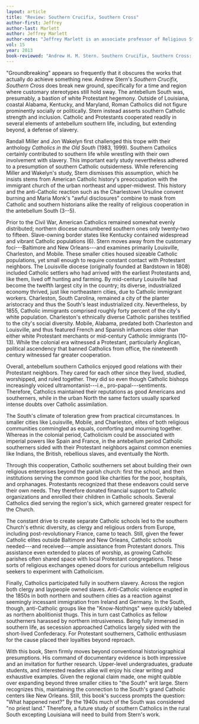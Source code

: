 ```yaml
---
layout: article
title: "Review: Southern Crucifix, Southern Cross"
author-first: Jeffrey
author-last: Marlett
author: Jeffrey Marlett
author-note: "Jeffrey Marlett is an associate professor of Religious Studies at The College of Saint Rose."
vol: 15
year: 2013
book-reviewed: "Andrew H. M. Stern. Southern Crucifix, Southern Cross: Catholic-Protestant Relations in the Old South. Tuscaloosa: University of Alabama Press, 2012. xii + 268 pp. ISBN 978-0-81731-774-4. "
---
```


"Groundbreaking" appears so frequently that it obscures the works that
actually do achieve something new. Andrew Stern's *Southern Crucifix,
Southern Cross* does break new ground, specifically for a time and
region where customary stereotypes still hold sway. The antebellum South
was, presumably, a bastion of white Protestant hegemony. Outside of
Louisiana, coastal Alabama, Kentucky, and Maryland, Roman Catholics did
not figure prominently socially or politically. Stern instead asserts
southern Catholic strength and inclusion. Catholic and Protestants
cooperated readily in several elements of antebellum southern life,
including, but extending beyond, a defense of slavery.

Randall Miller and Jon Wakelyn first challenged this trope with their
anthology *Catholics in the Old South* (1983, 1999). Southern Catholics
certainly contributed to southern life while wrestling with their own
involvement with slavery. This important early study nevertheless
adhered to a presumption of southern Catholic outsiderness. While
referencing Miller and Wakelyn's study, Stern dismisses this assumption,
which he insists stems from American Catholic history's preoccupation
with the immigrant church of the urban northeast and upper-midwest. This
history and the anti-Catholic reaction such as the Charlestown Ursuline
convent burning and Maria Monk's "awful disclosures" combine to mask
from Catholic and southern historians alike the reality of religious
cooperation in the antebellum South (3--5).

Prior to the Civil War, American Catholics remained somewhat evenly
distributed; northern diocese outnumbered southern ones only twenty-two
to fifteen. Slave-owning border states like Kentucky contained
widespread and vibrant Catholic populations (6). Stern moves away from
the customary foci---Baltimore and New Orleans---and examines primarily
Louisville, Charleston, and Mobile. These smaller cities housed sizeable
Catholic populations, yet small enough to require constant contact with
Protestant neighbors. The Louisville diocese (originally founded at
Bardstown in 1808) included Catholic settlers who had arrived with the
earliest Protestants and, like them, lived off hunting and farming. By
mid-century Louisville had become the twelfth largest city in the
country; its diverse, industrialized economy thrived, just like
northeastern cities, due to Catholic immigrant workers. Charleston,
South Carolina, remained a city of the planter aristocracy and thus the
South's least industrialized city. Nevertheless, by 1855, Catholic
immigrants comprised roughly forty percent of the city's white
population. Charleston's ethnically diverse Catholic parishes testified
to the city's social diversity. Mobile, Alabama, predated both
Charleston and Louisville, and thus featured French and Spanish
influences older than either white Protestant merchants or mid-century
Catholic immigrants (10-13). While the colonial era witnessed a
Protestant, particularly Anglican, political ascendency that banned
Catholics from office, the nineteenth century witnessed far greater
cooperation.

Overall, antebellum southern Catholics enjoyed good relations with their
Protestant neighbors. They cared for each other since they lived,
studied, worshipped, and ruled together. They did so even though
Catholic bishops increasingly voiced ultramontanist---i.e.,
pro-papal---sentiments. Therefore, Catholics maintained their
reputations as good Americans and southerners, while in the urban North
the same factors usually sparked intense doubts over Catholic
assimilation.

The South's climate of toleration grew from practical circumstances. In
smaller cities like Louisville, Mobile, and Charleston, elites of both
religious communities commingled as equals, comforting and mourning
together. Whereas in the colonial period, Catholicism could be
associated with imperial powers like Spain and France, in the antebellum
period Catholic southerners sided with their Protestant neighbors
against common enemies like Indians, the British, rebellious slaves, and
eventually the North.

Through this cooperation, Catholic southerners set about building their
own religious enterprises beyond the parish church: first the school,
and then institutions serving the common good like charities for the
poor, hospitals, and orphanages. Protestants recognized that these
endeavors could serve their own needs. They therefore donated financial
support to Catholic organizations and enrolled their children in
Catholic schools. Several Catholics died serving the region's sick,
which garnered greater respect for the Church.

The constant drive to create separate Catholic schools led to the
southern Church's ethnic diversity, as clergy and religious orders from
Europe, including post-revolutionary France, came to teach. Still, given
the fewer Catholic elites outside Baltimore and New Orleans, Catholic
schools needed---and received---ample assistance from Protestant donors.
This assistance even extended to places of worship, as growing Catholic
parishes often shared space with local Protestant congregations. These
sorts of religious exchanges opened doors for curious antebellum
religious seekers to experiment with Catholicism.

Finally, Catholics participated fully in southern slavery. Across the
region both clergy and laypeople owned slaves. Anti-Catholic violence
erupted in the 1850s in both northern and southern cities as a reaction
against seemingly incessant immigration from Ireland and Germany. In the
South, though, anti-Catholic groups like the "Know-Nothings" were
quickly labeled as northern abolitionist thugs. This in turn cast
Catholics as fellow southerners harassed by northern intrusiveness.
Being fully immersed in southern life, as secession approached Catholics
largely sided with the short-lived Confederacy. For Protestant
southerners, Catholic enthusiasm for the cause placed their loyalties
beyond reproach.

With this book, Stern firmly moves beyond conventional historiographical
presumptions. His command of documentary evidence is both impressive and
an invitation for further research. Upper-level undergraduates, graduate
students, and interested readers alike will enjoy his clear writing and
exhaustive examples. Given the regional claim made, one might quibble
over expanding beyond three smaller cities to "the South" writ large.
Stern recognizes this, maintaining the connection to the South's grand
Catholic centers like New Orleans. Still, this book's success prompts
the question: "What happened next?" By the 1940s much of the South was
considered "no priest land." Therefore, a future study of southern
Catholics in the rural South excepting Louisiana will need to build from
Stern's work.
